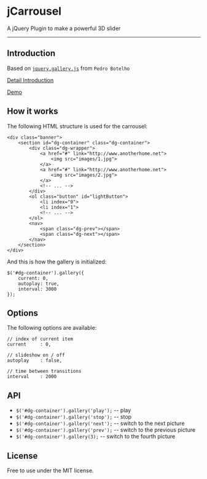 # jCarrousel

A jQuery Plugin to make a powerful 3D slider

----

## Introduction

Based on [`jquery.gallery.js`](http://tympanus.net/codrops/2012/02/06/3d-gallery-with-css3-and-jquery/) from `Pedro Botelho`

[Detail Introduction](http://www.anotherhome.net/2063)

[Demo](http://www.anotherhome.net/file/jCarrousel)

## How it works

The following HTML structure is used for the carrousel:


```
<div class="banner">
    <section id="dg-container" class="dg-container">
        <div class="dg-wrapper">
            <a href="#" link="http://www.anotherhome.net">
                <img src="images/1.jpg">
            </a>
            <a href="#" link="http://www.anotherhome.net">
                <img src="images/2.jpg">
            </a>
            <!-- ... -->
        </div>
        <ol class="button" id="lightButton">
            <li index="0">
            <li index="1">
            <!-- ... -->
        </ol>
        <nav>
            <span class="dg-prev"></span>
            <span class="dg-next"></span>
        </nav>
    </section>
</div>
```

And this is how the gallery is initialized:

```
$('#dg-container').gallery({
    current: 0,
    autoplay: true,
    interval: 3000
});
```

## Options

The following options are available:

```
// index of current item
current		: 0,

// slideshow on / off
autoplay	: false,

// time between transitions
interval	: 2000
```

## API

+ `$('#dg-container').gallery('play');` -- play
+ `$('#dg-container').gallery('stop');` -- stop
+ `$('#dg-container').gallery('next');` -- switch to the next picture
+ `$('#dg-container').gallery('prev');` -- switch to the previous picture
+ `$('#dg-container').gallery(3);` -- switch to the fourth picture

## License

Free to use under the MIT license.